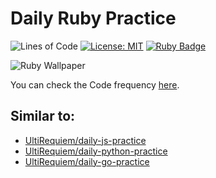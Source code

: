 # Daily Ruby Practice

![Lines of Code](https://img.shields.io/tokei/lines/github.com/UltiRequiem/daily-ruby-practice?color=blue&label=Total%20Lines)
[![License: MIT](https://black.readthedocs.io/en/stable/_static/license.svg)](https://github.com/UltiRequiem/daily-ruby-practice/blob/main/LICENSE)
[![Ruby Badge](https://img.shields.io/badge/Ruby%20is-Cool-1f425f.svg)](https://www.ruby-lang.org)

![Ruby Wallpaper](./assets/media/docs/wall.png)

You can check the Code frequency [here](https://github.com/UltiRequiem/daily-go-practice/graphs/code-frequency).

## Similar to:

- [UltiRequiem/daily-js-practice](https://github.com/UltiRequiem/daily-js-practice)
- [UltiRequiem/daily-python-practice](https://github.com/UltiRequiem/daily-python-practice)
- [UltiRequiem/daily-go-practice](https://github.com/UltiRequiem/daily-go-practice)
